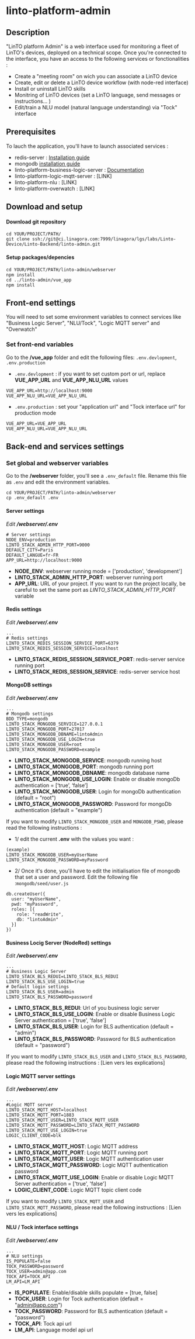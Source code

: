 # linto-platform-admin

## Description
"LinTO platform Admin" is a web interface used for monitoring a fleet of LinTO's devices, deployed on a technical scope.
Once you're connected to the interface, you have an access to the following services or fonctionalities :
- Create a "meeting room" on wich you can associate a LinTO device
- Create, edit or delete a LinTO device workflow (with node-red interface)
- Install or uninstall LinTO skills
- Monitring of LinTO devices (set a LinTO language, send messages or instructions... )
- Edit/train a NLU model (natural language understanding) via "Tock" interface

## Prerequisites
To lauch the application, you'll have to launch associated services :
- redis-server : [Installation guide](https://www.npmjs.com/package/redis-server)
- mongodb [installation guide](https://www.npmjs.com/package/mongodb)
- linto-platform-business-logic-server : [Documentation](https://github.com/linto-ai/linto-platform-business-logic-server)
- linto-platform-logic-mqtt-server : [LINK]
- linto-platform-nlu : [LINK]
- linto-platform-overwatch : [LINK]

## Download and setup

#### Download git repository
```
cd YOUR/PROJECT/PATH/
git clone ssh://git@ci.linagora.com:7999/linagora/lgs/labs/Linto-Device/Linto-Backend/linto-admin.git
```

#### Setup packages/depencies
```
cd YOUR/PROJECT/PATH/linto-admin/webserver
npm install
cd ../linto-admin/vue_app
npm install
```

## Front-end settings
You will need to set some environment variables to connect services like "Business Logic Server", "NLU/Tock", "Logic MQTT server" and "Overwatch"

### Set front-end variables
Go to the **/vue_app** folder and edit the following files: `.env.devlopment`, `.env.production`

- `.env.devlopment` : if you want to set custom port or url, replace **VUE_APP_URL** and **VUE_APP_NLU_URL** values
```
VUE_APP_URL=http://localhost:9000
VUE_APP_NLU_URL=VUE_APP_NLU_URL
```
- `.env.production` : set your "application url" and "Tock interface url" for production mode
```
VUE_APP_URL=VUE_APP_URL
VUE_APP_NLU_URL=VUE_APP_NLU_URL
```

## Back-end and services settings

### Set global and webserver variables
Go to the **/webserver** folder, you'll see a `.env_default` file.
Rename this file as `.env` and edit the environment variables.

```
cd YOUR/PROJECT/PATH/linto-admin/webserver
cp .env_default .env
```
#### Server settings
*Edit **/webserver/.env***
```
# Server settings
NODE_ENV=production
LINTO_STACK_ADMIN_HTTP_PORT=9000
DEFAULT_CITY=Paris
DEFAULT_LANGUE=fr-FR
APP_URL=http://localhost:9000
```
- **NODE_ENV**: webserver running mode = ['production', 'development']
- **LINTO_STACK_ADMIN_HTTP_PORT**: webserver running port
- **APP_URL**: URL of your project. If you want to run the project locally, be careful to set the same port as *LINTO_STACK_ADMIN_HTTP_PORT* variable

#### Redis settings
*Edit **/webserver/.env***
```
...
# Redis settings
LINTO_STACK_REDIS_SESSION_SERVICE_PORT=6379
LINTO_STACK_REDIS_SESSION_SERVICE=localhost
```
- **LINTO_STACK_REDIS_SESSION_SERVICE_PORT**: redis-server service running port
- **LINTO_STACK_REDIS_SESSION_SERVICE**: redis-server service host

#### MongoDB settings
*Edit **/webserver/.env***
```
...
# Mongodb settings
BDD_TYPE=mongodb
LINTO_STACK_MONGODB_SERVICE=127.0.0.1
LINTO_STACK_MONGODB_PORT=27017
LINTO_STACK_MONGODB_DBNAME=lintoAdmin
LINTO_STACK_MONGODB_USE_LOGIN=true
LINTO_STACK_MONGODB_USER=root
LINTO_STACK_MONGODB_PASSWORD=example
```
- **LINTO_STACK_MONGODB_SERVICE**: mongodb running host
- **LINTO_STACK_MONGODB_PORT**: mongodb running port
- **LINTO_STACK_MONGODB_DBNAME**: mongodb database name
- **LINTO_STACK_MONGODB_USE_LOGIN**: Enable or disable mongoDb authentication = [‘true’, ‘false’]
- **LINTO_STACK_MONGODB_USER**: Login for mongoDb authentication (default = "root")
- **LINTO_STACK_MONGODB_PASSWORD**: Password for mongoDb authentication (default = "example")

If you want to modify `LINTO_STACK_MONGODB_USER` and `MONGODB_PSWD`, please read the following instructions :
- 1/ edit the current **.env** with the values you want :
```
(example)
LINTO_STACK_MONGODB_USER=myUserName
LINTO_STACK_MONGODB_PASSWORD=myPassword
```
- 2/ Once it's done, you'll have to edit the initialisation file of mongodb that set a user and password. Edit the following file :`mongodb/seed/user.js`
```
db.createUser({
  user: "myUserName",
  pwd: "myPassword",
  roles: [{
    role: "readWrite",
    db: "lintoAdmin"
  }]
})
```

#### Business Locig Server (NodeRed) settings
*Edit **/webserver/.env***
```
...
# Business Logic Server
LINTO_STACK_BLS_REDUI=LINTO_STACK_BLS_REDUI
LINTO_STACK_BLS_USE_LOGIN=true
# Default login settings
LINTO_STACK_BLS_USER=admin
LINTO_STACK_BLS_PASSWORD=password
```
- **LINTO_STACK_BLS_REDUI**: Url of you business logic server
- **LINTO_STACK_BLS_USE_LOGIN**: Enable or disable Business Logic Server authentication = ['true', 'false']
- **LINTO_STACK_BLS_USER**: Login for BLS authentication (default = "admin")
- **LINTO_STACK_BLS_PASSWORD**: Password for BLS authentication (default = "password")

If you want to modify `LINTO_STACK_BLS_USER` and `LINTO_STACK_BLS_PASSWORD`, please read the following instructions : [Lien vers les explications]

#### Logic MQTT server settings
*Edit **/webserver/.env***
```
...
#Logic MQTT server
LINTO_STACK_MQTT_HOST=localhost
LINTO_STACK_MQTT_PORT=1883
LINTO_STACK_MQTT_USER=LINTO_STACK_MQTT_USER
LINTO_STACK_MQTT_PASSWORD=LINTO_STACK_MQTT_PASSWORD
LINTO_STACK_MQTT_USE_LOGIN=true
LOGIC_CLIENT_CODE=blk
```
- **LINTO_STACK_MQTT_HOST**: Logic MQTT address
- **LINTO_STACK_MQTT_PORT**: Logic MQTT running port
- **LINTO_STACK_MQTT_USER**: Logic MQTT authentication user
- **LINTO_STACK_MQTT_PASSWORD**: Logic MQTT authentication password
- **LINTO_STACK_MQTT_USE_LOGIN**: Enable or disable Logic MQTT Server authentication = ['true', 'false']
- **LOGIC_CLIENT_CODE**: Logic MQTT topic client code

If you want to modify `LINTO_STACK_MQTT_USER` and `LINTO_STACK_MQTT_PASSWORD`, please read the following instructions : [Lien vers les explications]

#### NLU / Tock interface settings
*Edit **/webserver/.env***
```
...
# NLU settings
IS_POPULATE=false
TOCK_PASSWORD=password
TOCK_USER=admin@app.com
TOCK_API=TOCK_API
LM_API=LM_API
```
- **IS_POPULATE**: Enable/disable skills populate = [true, false]
- **TOCK_USER**: Login for Tock authentication (default = "admin@app.com")
- **TOCK_PASSWORD**: Password for BLS authentication (default = "password")
- **TOCK_API**: Tock api url
- **LM_API**: Language model api url
